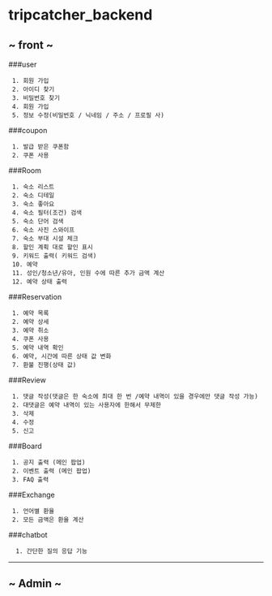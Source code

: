 # tripcatcher_backend


## ~ front ~
###user
```
 1. 회원 가입
 2. 아이디 찾기
 3. 비밀번호 찾기
 4. 회원 가입
 5. 정보 수정(비밀번호 / 닉네임 / 주소 / 프로필 사)
 ```

###coupon
```
 1. 발급 받은 쿠폰함 
 2. 쿠폰 사용
```
###Room
```
 1. 숙소 리스트 
 2. 숙소 디테일
 3. 숙소 좋아요
 4. 숙소 필터(조건) 검색
 5. 숙소 단어 검색
 6. 숙소 사진 스와이프
 7. 숙소 부대 시설 체크
 8. 할인 계획 대로 할인 표시
 9. 키워드 출력( 키워드 검색)
 10. 예약
 11. 성인/청소년/유아, 인원 수에 따른 추가 금액 계산
 12. 예약 상태 출력
```

###Reservation
```
 1. 예약 목록
 2. 예약 상세 
 3. 예약 취소
 4. 쿠폰 사용
 5. 예약 내역 확인
 6. 예약, 시간에 따른 상태 값 변화
 7. 환불 진행(상태 값)
```

###Review
```
 1. 댓글 작성(댓글은 한 숙소에 최대 한 번 /예약 내역이 있을 경우에만 댓글 작성 가능)
 2. 대댓글은 예약 내역이 있는 사용자에 한해서 무제한
 3. 삭제
 4. 수정
 5. 신고
```

###Board
```
 1. 공지 출력 (메인 팝업)
 2. 이벤트 출력 (메인 팝업)
 3. FAQ 출력
```

###Exchange
```
 1. 언어별 환율
 2. 모든 금액은 환율 계산
```

###chatbot
```
  1. 간단한 질의 응답 기능
```
-----------------



## ~ Admin ~